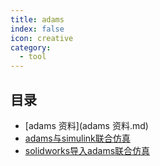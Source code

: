 ```yaml
---
title: adams
index: false
icon: creative
category:
  - tool
---
```


 ## 目录
- [adams 资料](adams 资料.md)
- [adams与simulink联合仿真](adams与simulink联合仿真.md)
- [solidworks导入adams联合仿真](solidworks导入adams联合仿真.md)
